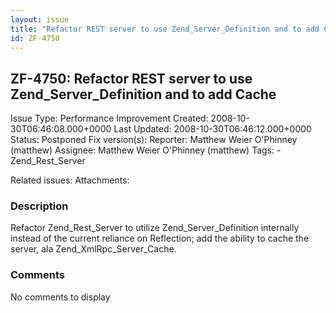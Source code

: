 ```yaml
---
layout: issue
title: "Refactor REST server to use Zend_Server_Definition and to add Cache"
id: ZF-4750
---
```


ZF-4750: Refactor REST server to use Zend\_Server\_Definition and to add Cache
------------------------------------------------------------------------------

 Issue Type: Performance Improvement Created: 2008-10-30T06:46:08.000+0000 Last Updated: 2008-10-30T06:46:12.000+0000 Status: Postponed Fix version(s): 
 Reporter:  Matthew Weier O'Phinney (matthew)  Assignee:  Matthew Weier O'Phinney (matthew)  Tags: - Zend\_Rest\_Server
 
 Related issues: 
 Attachments: 
### Description

Refactor Zend\_Rest\_Server to utilize Zend\_Server\_Definition internally instead of the current reliance on Reflection; add the ability to cache the server, ala Zend\_XmlRpc\_Server\_Cache.

 

 

### Comments

No comments to display